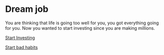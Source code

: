# Dream job

You are thinking that life is going too well for you, you got everything going for you. Now you wanted to start investing since you are making millions.


[Start Investing](win-life.md)

[Start bad habits](failure.md)
